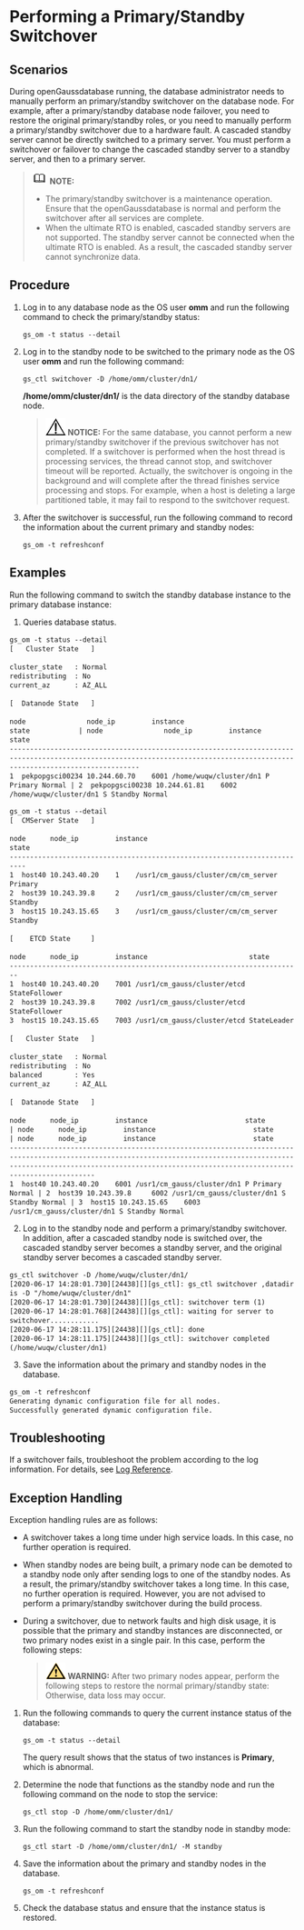 # Performing a Primary/Standby Switchover<a name="EN-US_TOPIC_0289896999"></a>

## Scenarios<a name="en-us_topic_0283140544_en-us_topic_0237088791_en-us_topic_0141661468_en-us_topic_0138952674_en-us_topic_0085032066_en-us_topic_0059779253_s96a1309d1288457e8d608dbb445140ff"></a>

During openGaussdatabase  running, the database administrator needs to manually perform an primary/standby switchover on the database node. For example, after a primary/standby database node failover, you need to restore the original primary/standby roles, or you need to manually perform a primary/standby switchover due to a hardware fault.  A cascaded standby server cannot be directly switched to a primary server. You must perform a switchover or failover to change the cascaded standby server to a standby server, and then to a primary server.

>![](public_sys-resources/icon-note.gif) **NOTE:** 
>-   The primary/standby switchover is a maintenance operation. Ensure that the openGaussdatabase  is normal and perform the switchover after all services are complete.
>-   When the ultimate RTO is enabled, cascaded standby servers are not supported. The standby server cannot be connected when the ultimate RTO is enabled. As a result, the cascaded standby server cannot synchronize data.

## Procedure<a name="en-us_topic_0283140544_en-us_topic_0237088791_section109254251128"></a>

1.  Log in to any database node as the OS user  **omm**  and run the following command to check the primary/standby status:

    ```
    gs_om -t status --detail
    ```

2.  Log in to the standby node to be switched to the primary node as the OS user  **omm**  and run the following command:

    ```
    gs_ctl switchover -D /home/omm/cluster/dn1/
    ```

    **/home/omm/cluster/dn1/**  is the data directory of the standby database node.

    >![](public_sys-resources/icon-notice.gif) **NOTICE:** 
    >For the same database, you cannot perform a new primary/standby switchover if the previous switchover has not completed. If a switchover is performed when the host thread is processing services, the thread cannot stop, and switchover timeout will be reported. Actually, the switchover is ongoing in the background and will complete after the thread finishes service processing and stops. For example, when a host is deleting a large partitioned table, it may fail to respond to the switchover request.

3.  After the switchover is successful, run the following command to record the information about the current primary and standby nodes:

    ```
    gs_om -t refreshconf
    ```


## Examples<a name="en-us_topic_0283140544_en-us_topic_0237088791_en-us_topic_0059779253_sf72decb8d5ab4d65a5fb55e46b20257f"></a>

Run the following command to switch the standby database instance to the primary database instance:

1. Queries database status.

```
gs_om -t status --detail
[   Cluster State   ]

cluster_state   : Normal
redistributing  : No
current_az      : AZ_ALL

[  Datanode State   ]

node               node_ip         instance                       state            | node               node_ip         instance                       state
----------------------------------------------------------------------------------------------------------------------------------------------------------------------------
1  pekpopgsci00234 10.244.60.70    6001 /home/wuqw/cluster/dn1 P Primary Normal | 2  pekpopgsci00238 10.244.61.81    6002 /home/wuqw/cluster/dn1 S Standby Normal
```

```
gs_om -t status --detail
[  CMServer State   ]

node      node_ip         instance                                 state
--------------------------------------------------------------------------
1  host40 10.243.40.20    1    /usr1/cm_gauss/cluster/cm/cm_server Primary
2  host39 10.243.39.8     2    /usr1/cm_gauss/cluster/cm/cm_server Standby
3  host15 10.243.15.65    3    /usr1/cm_gauss/cluster/cm/cm_server Standby

[    ETCD State     ]

node      node_ip         instance                         state
------------------------------------------------------------------------
1  host40 10.243.40.20    7001 /usr1/cm_gauss/cluster/etcd StateFollower
2  host39 10.243.39.8     7002 /usr1/cm_gauss/cluster/etcd StateFollower
3  host15 10.243.15.65    7003 /usr1/cm_gauss/cluster/etcd StateLeader

[   Cluster State   ]

cluster_state   : Normal
redistributing  : No
balanced        : Yes
current_az      : AZ_ALL

[  Datanode State   ]

node      node_ip         instance                        state            | node      node_ip         instance                        state            | node      node_ip         instance                        state
---------------------------------------------------------------------------------------------------------------------------------------------------------------------------------------------------------------------------------------
1  host40 10.243.40.20    6001 /usr1/cm_gauss/cluster/dn1 P Primary Normal | 2  host39 10.243.39.8     6002 /usr1/cm_gauss/cluster/dn1 S Standby Normal | 3  host15 10.243.15.65    6003 /usr1/cm_gauss/cluster/dn1 S Standby Normal

```

2. Log in to the standby node and perform a primary/standby switchover. In addition, after a cascaded standby node is switched over, the cascaded standby server becomes a standby server, and the original standby server becomes a cascaded standby server.

```
gs_ctl switchover -D /home/wuqw/cluster/dn1/
[2020-06-17 14:28:01.730][24438][][gs_ctl]: gs_ctl switchover ,datadir is -D "/home/wuqw/cluster/dn1"
[2020-06-17 14:28:01.730][24438][][gs_ctl]: switchover term (1)
[2020-06-17 14:28:01.768][24438][][gs_ctl]: waiting for server to switchover............
[2020-06-17 14:28:11.175][24438][][gs_ctl]: done
[2020-06-17 14:28:11.175][24438][][gs_ctl]: switchover completed (/home/wuqw/cluster/dn1)
```

3. Save the information about the primary and standby nodes in the database.

```
gs_om -t refreshconf
Generating dynamic configuration file for all nodes.
Successfully generated dynamic configuration file.
```

## Troubleshooting<a name="en-us_topic_0283140544_en-us_topic_0237088791_en-us_topic_0059779253_s24c0d0766ecf46f1b90899bb6298d45b"></a>

If a switchover fails, troubleshoot the problem according to the log information. For details, see  [Log Reference](en-us_topic_0289897020.md).

## Exception Handling<a name="en-us_topic_0283140544_en-us_topic_0237088791_en-us_topic_0059779253_seda6113ac28b46249907b9327a653307"></a>

Exception handling rules are as follows:

-   A switchover takes a long time under high service loads. In this case, no further operation is required.
-   When standby nodes are being built, a primary node can be demoted to a standby node only after sending logs to one of the standby nodes. As a result, the primary/standby switchover takes a long time. In this case, no further operation is required. However, you are not advised to perform a primary/standby switchover during the build process.
-   During a switchover, due to network faults and high disk usage, it is possible that the primary and standby instances are disconnected, or two primary nodes exist in a single pair. In this case, perform the following steps:

    >![](public_sys-resources/icon-warning.gif) **WARNING:** 
    >After two primary nodes appear, perform the following steps to restore the normal primary/standby state: Otherwise, data loss may occur.


1.  Run the following commands to query the current instance status of the database:

    ```
    gs_om -t status --detail
    ```

    The query result shows that the status of two instances is  **Primary**, which is abnormal.

2.  Determine the node that functions as the standby node and run the following command on the node to stop the service:

    ```
    gs_ctl stop -D /home/omm/cluster/dn1/
    ```

3.  Run the following command to start the standby node in standby mode:

    ```
    gs_ctl start -D /home/omm/cluster/dn1/ -M standby
    ```

4.  Save the information about the primary and standby nodes in the database.

    ```
    gs_om -t refreshconf
    ```

5.  Check the database status and ensure that the instance status is restored.

